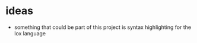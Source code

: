 


# ideas

- something that could be part of this project is syntax highlighting for the lox language